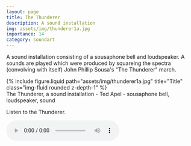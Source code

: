 ```yaml
---
layout: page
title: The Thunderer
description: A sound installation 
img: assets/img/thunderer1a.jpg
importance: 14
category: soundart
---
```

A sound installation consisting of a sousaphone bell and loudspeaker. A sounds are played which were produced by squareing the spectra (convolving with itself) John Phillip Sousa's "The Thunderer" march. 


<div class="row">
    <div class="col-sm mt-3 mt-md-0">
        {% include figure.liquid path="assets/img/thunderer1a.jpg" title="Title" class="img-fluid rounded z-depth-1" %}
    </div>
</div>
<div class="caption">
    The Thunderer, a sound installation - Ted Apel - sousaphone bell, loudspeaker, sound

</div>

Listen to the Thunderer. 
</p>
	<audio controls="controls">
	<source src="sound/09%20The%20Thunderer.ogg" type="audio/ogg"/>
	<source src="sound/09%20The%20Thunderer.mp3" type="audio/mpeg"/>
	html5 browsers only.</audio>
	


